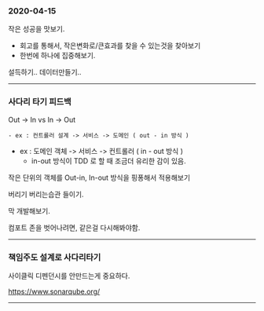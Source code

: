  

### 2020-04-15

작은 성공을 맛보기.

- 회고를 통해서, 작은변화로/큰효과를 찾을 수 있는것을 찾아보기
- 한번에 하나에 집중해보기.



설득하기.. 데이터만들기.. 



---

### 사다리 타기 피드백

Out -> In	vs	In -> Out

	- ex : 컨트롤러 설계 -> 서비스 -> 도메인 ( out - in 방식 )
 - ex : 도메인 객체 -> 서비스 -> 컨트롤러 ( in - out 방식 )
   - in-out 방식이 TDD 로 할 때 조금더 유리한 감이 있음.



작은 단위의 객체를 Out-in, In-out 방식을 핑퐁해서 적용해보기

버리기 버리는습관 들이기.

막 개발해보기.

컴포트 존을 벗어나려면, 같은걸 다시해봐야함.

---

### 책임주도 설계로 사다리타기

사이클릭 디펜던시를 안만드는게 중요하다.

https://www.sonarqube.org/



---



